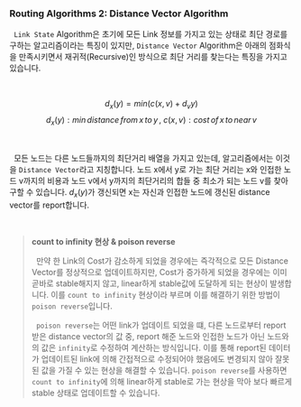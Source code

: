 ### Routing Algorithms 2: Distance Vector Algorithm

&nbsp;&nbsp;`Link State` Algorithm은 초기에 모든 Link 정보를 가지고 있는 상태로 최단 경로를 구하는 알고리즘이라는 특징이 있지만, `Distance Vector` Algorithm은 아래의 점화식을 만족시키면서 재귀적(Recursive)인 방식으로 최단 거리를 찾는다는 특징을 가지고 있습니다.

<br>

$$d_{x}(y) = min (c(x, v) + d_{v}y)$$
$$d_{x}(y) : min\,distance\,from\,x\,to\,y \,,\; c(x, v) : cost\,of\,x\,to\,near\,v$$

<br>

&nbsp;&nbsp;모든 노드는 다른 노드들까지의 최단거리 배열을 가지고 있는데, 알고리즘에서는 이것을 `Distance Vector`라고 지칭합니다. 노드 x에서 y로 가는 최단 거리는 x와 인접한 노드 v까지의 비용과 노드 v에서 y까지의 최단거리의 합들 중 최소가 되는 노드 v를 찾아 구할 수 있습니다. $d_{x}(y)$가 갱신되면 x는 자신과 인접한 노드에 갱신된 distance vector를 report합니다.

<br>

> **count to infinity 현상 & poison reverse**
>
> &nbsp;&nbsp;만약 한 Link의 Cost가 감소하게 되었을 경우에는 즉각적으로 모든 Distance Vector를 정상적으로 업데이트하지만, Cost가 증가하게 되었을 경우에는 이미 곧바로 stable해지지 않고, linear하게 stable값에 도달하게 되는 현상이 발생합니다. 이를 `count to infinity` 현상이라 부르며 이를 해결하기 위한 방법이 `poison reverse`입니다.
>
> &nbsp;&nbsp;`poison reverse`는 어떤 link가 업데이트 되었을 떄, 다른 노드로부터 report 받은 distance vector의 값 중, report 해준 노드와 인접한 노드가 아닌 노드와의 값은 `infinity`로 수정하여 계산하는 방식입니다. 이를 통해 report된 데이터가 업데이트된 link에 의해 간접적으로 수정되어야 했음에도 변경되지 않아 잘못된 값을 가질 수 있는 현상을 해결할 수 있습니다. `poison reverse`를 사용하면 `count to infinity`에 의해 linear하게 stable로 가는 현상을 막아 보다 빠르게 stable 상태로 업데이트할 수 있습니다. 